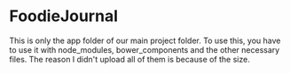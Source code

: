 # FoodieJournal

This is only the app folder of our main project folder.
To use this, you have to use it with node_modules, bower_components and the other necessary files.
The reason I didn't upload all of them is because of the size.
